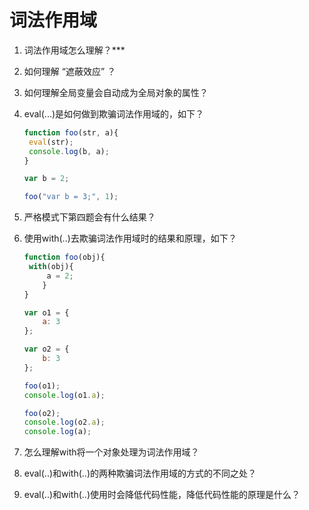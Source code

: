 # 词法作用域

1. 词法作用域怎么理解？***

2. 如何理解 “遮蔽效应” ？

3. 如何理解全局变量会自动成为全局对象的属性？

4. eval(...)是如何做到欺骗词法作用域的，如下？

   ```javascript
   function foo(str, a){
   	eval(str);
   	console.log(b, a);
   }
   
   var b = 2;
   
   foo("var b = 3;", 1);
   ```

5. 严格模式下第四题会有什么结果？

6. 使用with(..)去欺骗词法作用域时的结果和原理，如下？

   ```javascript
   function foo(obj){
   	with(obj){
   		a = 2;
       }
   }
   
   var o1 = {
       a: 3
   };
   
   var o2 = {
       b: 3
   };
   
   foo(o1);
   console.log(o1.a);
   
   foo(o2);
   console.log(o2.a);
   console.log(a);
   ```

7. 怎么理解with将一个对象处理为词法作用域？

8. eval(..)和with(..)的两种欺骗词法作用域的方式的不同之处？

9. eval(..)和with(..)使用时会降低代码性能，降低代码性能的原理是什么？